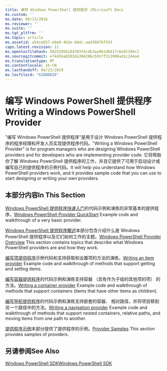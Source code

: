 ```yaml
---
title: 编写 Windows PowerShell 提供程序 |Microsoft Docs
ms.custom: ''
ms.date: 09/13/2016
ms.reviewer: ''
ms.suite: ''
ms.tgt_pltfrm: ''
ms.topic: article
ms.assetid: a54ce657-e0e0-4b3e-b9dc-aed39876f933
caps.latest.revision: 11
ms.openlocfilehash: 58252956184703fdcdb3aa9b1db617c6e91294c1
ms.sourcegitcommit: e7445ba8203da304286c591ff513900ad1c244a4
ms.translationtype: MT
ms.contentlocale: zh-CN
ms.lasthandoff: 04/23/2019
ms.locfileid: "62080826"
---
```

# <a name="writing-a-windows-powershell-provider"></a><span data-ttu-id="f2d62-102">编写 Windows PowerShell 提供程序</span><span class="sxs-lookup"><span data-stu-id="f2d62-102">Writing a Windows PowerShell Provider</span></span>

<span data-ttu-id="f2d62-103">"编写 Windows PowerShell 提供程序"是用于设计 Windows PowerShell 提供程序的程序经理和开发人员实现提供程序代码。</span><span class="sxs-lookup"><span data-stu-id="f2d62-103">"Writing a Windows PowerShell Provider" is for program managers who are designing Windows PowerShell providers and for developers who are implementing provider code.</span></span> <span data-ttu-id="f2d62-104">它将帮助你了解 Windows PowerShell 提供程序的工作，并且它提供了可用于启动设计或编写自己的提供程序的示例代码。</span><span class="sxs-lookup"><span data-stu-id="f2d62-104">It will help you understand how Windows PowerShell providers work, and it provides sample code that you can use to start designing or writing your own providers.</span></span>

## <a name="in-this-section"></a><span data-ttu-id="f2d62-105">本部分内容</span><span class="sxs-lookup"><span data-stu-id="f2d62-105">In This Section</span></span>

<span data-ttu-id="f2d62-106">[Windows PowerShell 提供程序快速入门](./windows-powershell-provider-quickstart.md)的代码示例和演练的非常基本的提供程序。</span><span class="sxs-lookup"><span data-stu-id="f2d62-106">[Windows PowerShell Provider QuickStart](./windows-powershell-provider-quickstart.md) Example code and walkthrough of a very basic provider.</span></span>

<span data-ttu-id="f2d62-107">[Windows PowerShell 提供程序概述](./windows-powershell-provider-overview.md)本部分包含介绍什么是 Windows PowerShell 提供程序以及它们如何工作的主题。</span><span class="sxs-lookup"><span data-stu-id="f2d62-107">[Windows PowerShell Provider Overview](./windows-powershell-provider-overview.md) This section contains topics that describe what Windows PowerShell providers are and how they work.</span></span>

<span data-ttu-id="f2d62-108">[编写项提供程序](./writing-an-item-provider.md)示例代码和支持获取和设置项的方法的演练。</span><span class="sxs-lookup"><span data-stu-id="f2d62-108">[Writing an item provider](./writing-an-item-provider.md) Example code and walkthrough of methods that support getting and setting items.</span></span>

<span data-ttu-id="f2d62-109">[编写容器提供程序](./writing-a-container-provider.md)的代码示例和演练支持容器 （具有作为子级的其他项的项） 的方法。</span><span class="sxs-lookup"><span data-stu-id="f2d62-109">[Writing a container provider](./writing-a-container-provider.md) Example code and walkthrough of methods that support containers (items that have other items as children).</span></span>

<span data-ttu-id="f2d62-110">[编写导航提供程序](./writing-a-navigation-provider.md)的代码示例和演练支持嵌套的容器、 相对路径，并将项目移到另一个路径中的方法。</span><span class="sxs-lookup"><span data-stu-id="f2d62-110">[Writing a navigation provider](./writing-a-navigation-provider.md) Example code and walkthrough of methods that support nested containers, relative paths, and moving items from one path to another.</span></span>

<span data-ttu-id="f2d62-111">[提供程序示例](./provider-samples.md)本部分提供了提供程序的示例。</span><span class="sxs-lookup"><span data-stu-id="f2d62-111">[Provider Samples](./provider-samples.md) This section provides samples of providers.</span></span>

## <a name="see-also"></a><span data-ttu-id="f2d62-112">另请参阅</span><span class="sxs-lookup"><span data-stu-id="f2d62-112">See Also</span></span>

[<span data-ttu-id="f2d62-113">Windows PowerShell SDK</span><span class="sxs-lookup"><span data-stu-id="f2d62-113">Windows PowerShell SDK</span></span>](../windows-powershell-reference.md)